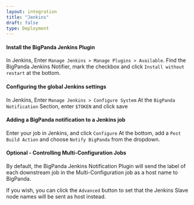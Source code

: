 ```yaml
---
layout: integration 
title: "Jenkins"
draft: false
type: Deployment
---
```


#### Install the BigPanda Jenkins Plugin

In Jenkins, Enter ```Manage Jenkins > Manage Plugins > Available```.
Find the BigPanda Jenkins Notifier, mark the checkbox and click ```Install without restart``` at the bottom.

<!-- section-separator -->

#### Configuring  the global Jenkins settings

In Jenkins, Enter ```Manage Jenkins > Configure System```
At the ```BigPanda Notification``` Section, enter ```$TOKEN``` and click save

<!-- section-separator -->

#### Adding a BigPanda notification to a Jenkins job

Enter your job in Jenkins, and click ```Configure```
At the bottom, add a ```Post Build Action``` and choose ```Notify BigPanda``` from the dropdown.

<!-- section-separator -->

#### Optional - Controlling Multi-Configuration Jobs

By default, the BigPanda Jenkins Notification Plugin will send the label of each downstream job in the Multi-Configuration job as a host name to BigPanda.

If you wish, you can click the ```Advanced``` button to set that the Jenkins Slave node names will be sent as host instead.
